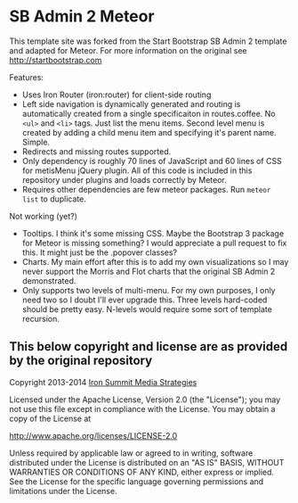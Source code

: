 # SB Admin 2 Meteor

This template site was forked from the Start Bootstrap SB Admin 2 template and adapted for Meteor. For more information
on the original see http://startbootstrap.com

Features:

  * Uses Iron Router (iron:router) for client-side routing
  * Left side navigation is dynamically generated and routing is automatically created from a single specificaiton
    in routes.coffee. No `<ul>` and `<li>` tags. Just list the menu items. Second level menu is created by adding a
    child menu item and specifying it's parent name. Simple.
  * Redirects and missing routes supported.
  * Only dependency is roughly 70 lines of JavaScript and 60 lines of CSS for metisMenu jQuery plugin. All of this code
    is included in this repository under plugins and loads correctly by Meteor.
  * Requires other dependencies are few meteor packages. Run `meteor list` to duplicate.

Not working (yet?)

  * Tooltips. I think it's some missing CSS. Maybe the Bootstrap 3 package for Meteor is missing something? I would
    appreciate a pull request to fix this. It might just be the .popover classes?
  * Charts. My main effort after this is to add my own visualizations so I may never support the Morris and Flot charts
    that the original SB Admin 2 demonstrated.
  * Only supports two levels of multi-menu. For my own purposes, I only need two so I doubt I'll ever upgrade this.
    Three levels hard-coded should be pretty easy. N-levels would require some sort of template recursion.

## This below copyright and license are as provided by the original repository

Copyright 2013-2014 [Iron Summit Media Strategies](http://www.ironsummitmedia.com/)

Licensed under the Apache License, Version 2.0 (the "License"); you may not use this file except in compliance with the
License. You may obtain a copy of the License at

http://www.apache.org/licenses/LICENSE-2.0

Unless required by applicable law or agreed to in writing, software distributed under the License is distributed on an
"AS IS" BASIS, WITHOUT WARRANTIES OR CONDITIONS OF ANY KIND, either express or implied. See the License for the specific
language governing permissions and limitations under the License.
